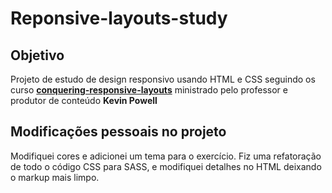 # Reponsive-layouts-study
## Objetivo
Projeto de estudo de design responsivo usando HTML e CSS seguindo os curso [**conquering-responsive-layouts**](https://courses.kevinpowell.co/courses/conquering-responsive-layouts/233002-introduction/1007804-intro-why-the-course-is-formatted-in-this-way)
ministrado pelo professor e produtor de conteúdo **Kevin Powell**

## Modificações pessoais no projeto

Modifiquei cores e adicionei um tema para o exercício. Fiz uma refatoração de todo o código CSS para SASS, e modifiquei detalhes no HTML deixando o markup mais limpo.
